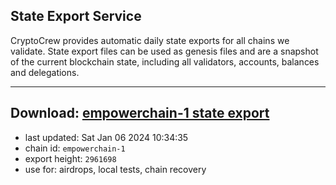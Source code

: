 ## State Export Service
CryptoCrew provides automatic daily state exports for all chains we validate. State export files can be used as genesis files and are a snapshot of the current blockchain state, including all validators, accounts, balances and delegations.

---
**Download: [empowerchain-1 state export](https://dl.ccvalidators.com/SERVICE/empowerchain/empowerchain-1_export_2961698.json)**
---

- last updated: Sat Jan 06 2024 10:34:35
- chain id: `empowerchain-1`
- export height: `2961698`
- use for: airdrops, local tests, chain recovery
